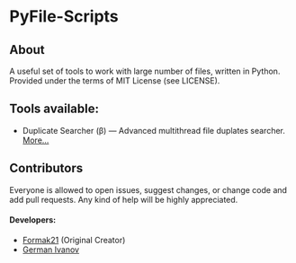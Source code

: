 # PyFile-Scripts
## About
A useful set of tools to work with large number of files, written in Python. Provided under the terms of MIT License (see LICENSE).

## Tools available:
- Duplicate Searcher (β) — Advanced multithread file duplates searcher. [More…](src/duplicate_searcher/README.md)


## Contributors
Everyone is allowed to open issues, suggest changes, or change code and add pull requests. Any kind of help will be highly appreciated. 
#### Developers:
- [Formak21](https://github.com/Formak21) (Original Creator)
- [German Ivanov](https://github.com/germanivanov0719)


